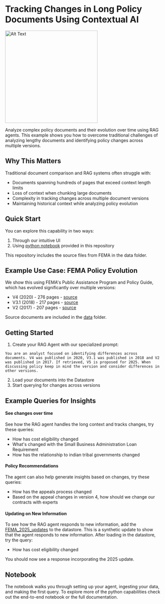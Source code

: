 # Tracking Changes in Long Policy Documents Using Contextual AI

<img src="https://imagedelivery.net/Dr98IMl5gQ9tPkFM5JRcng/3e5f6fbd-9bc6-4aa1-368e-e8bb1d6ca100/Ultra" alt="Alt Text" width="300">

<br>


Analyze complex policy documents and their evolution over time using RAG agents. This example shows you how to overcome traditional challenges of analyzing lengthy documents and identifying policy changes across multiple versions.

## Why This Matters

Traditional document comparison and RAG systems often struggle with:

* Documents spanning hundreds of pages that exceed context length limits  
* Loss of context when chunking large documents  
* Complexity in tracking changes across multiple document versions  
* Maintaining historical context while analyzing policy evolution

## Quick Start

You can explore this capability in two ways:

1. Through our intuitive UI  
2. Using [python notebook](policy-example.ipynb) provided in this repository

This repository includes the source files from FEMA in the data folder.

## Example Use Case: FEMA Policy Evolution 

We show this using FEMA's Public Assistance Program and Policy Guide, which has evolved significantly over multiple versions:

- V4 (2020) - 276 pages - [source](https://www.fema.gov/sites/default/files/documents/fema_pappg-v4-updated-links_policy_6-1-2020.pdf)  
- V3.1 (2018) - 217 pages - [source](https://www.fema.gov/sites/default/files/documents/fema_pappg-v3.1-archived_policy_5-4-2018.pdf) 
- V2 (2017) - 207 pages - [source](https://s3-us-west-2.amazonaws.com/asfpm-library/Digital+Coast/Public_Assistance_Prog_Policy_Guide_FEMA_2017.pdf)

Source documents are included in the [data](data) folder.


## Getting Started

1. Create your RAG Agent with our specialized prompt:

```
You are an analyst focused on identifying differences across documents. V4 was published in 2020, V3.1 was published in 2018 and V2 was published in 2017. If retrieved, V5 is proposed for 2025. When discussing policy keep in mind the version and consider differences in other versions. 
```

2. Load your documents into the Datastore  
3. Start querying for changes across versions

## Example Queries for Insights

#### See changes over time 

See how the RAG agent handles the long context and tracks changes, try these queries:

- How has cost eligibility changed  
- What's changed with the Small Business Administration Loan Requirement   
- How has the relationship to indian tribal governments changed

#### Policy Recommendations

The agent can also help generate insights based on changes, try these queries:

- How has the appeals process changed  
- Based on the appeal changes in version 4, how should we change our contracts with experts

#### Updating on New Information 

To see how the RAG agent responds to new information, add the [FEMA_2025_updates](FEMA_2025_updates.txt) to the datastore. This is a synthetic update to show that the agent responds to new information. After loading in the datastore, try the query:

- How has cost eligibility changed

You should now see a response incorporating the 2025 update.

## Notebook

The notebook walks you through setting up your agent, ingesting your data, and making the first query. To explore more of the python capabilities check out the end-to-end notebook or the full documentation.  